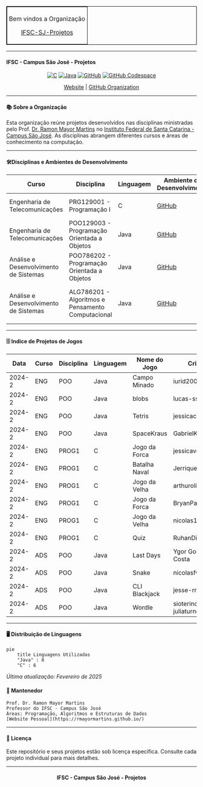 <table align="center" border="1" cellpadding="5" cellspacing="0" style="border-collapse: collapse; border: 1px solid black;">
  <tr>
    <td style="border: 1px solid black; padding: 5px;">
      <p style="text-align: center;">Bem vindos a Organização</p>
      <p style="text-align: center;"><a href="https://github.com/ifsc-sj-projetos/" target="_blank">IFSC-SJ-Projetos</a></p>
    </td>
  </tr>
</table>

---

#### IFSC - Campus São José - Projetos

<div align="center">

[![C](https://img.shields.io/badge/C-00599C?logo=c&logoColor=white)](#)
[![Java](https://img.shields.io/badge/Java-%23ED8B00.svg?logo=openjdk&logoColor=white)](#)
[![GitHub](https://img.shields.io/badge/GitHub-%23121011.svg?logo=github&logoColor=white)](#)
[![GitHub Codespace](https://img.shields.io/badge/GitHub-Codespace-blue)](#)


[Website](https://www.ifsc.edu.br/en/web/campus-sao-jose) | [GitHub Organization](https://github.com/ifsc-sj-projetos)

</div>

---

####  📚 Sobre a Organização

Esta organização reúne projetos desenvolvidos nas disciplinas ministradas pelo Prof. [Dr. Ramon Mayor Martins](rmayormartins.github.io) no [Instituto Federal de Santa Catarina - Campus São José](ifsc.edu.br). As disciplinas abrangem diferentes cursos e áreas de conhecimento na computação.

---

####  🛠️Disciplinas e Ambientes de Desenvolvimento


| Curso                                 | Disciplina                                        | Linguagem | Ambiente de Desenvolvimento                                                | Objetivo                                                     |
| ------------------------------------- | ------------------------------------------------- | --------- | -------------------------------------------------------------------------- | ------------------------------------------------------------ |
| Engenharia de Telecomunicações        | PRG129001 - Programação I                         | C         | [GitHub](https://github.com/rmayormartins/IFSC-Codespace-ENG-C-PRG1)       | Fundamentos de programação estruturada                       |
| Engenharia de Telecomunicações        | POO129003 - Programação Orientada a Objetos       | Java      | [GitHub](https://github.com/rmayormartins/IFSC-Codespace-ENG-ADS-JAVA-POO) | Conceitos de OOP aplicados à Engenharia                      |
| Análise e Desenvolvimento de Sistemas | POO786202 - Programação Orientada a Objetos       | Java      | [GitHub](https://github.com/rmayormartins/IFSC-Codespace-ENG-ADS-JAVA-POO) | Aprofundamento em paradigmas OOP                             |
| Análise e Desenvolvimento de Sistemas | ALG786201 - Algoritmos e Pensamento Computacional | Java      | [GitHub](https://github.com/rmayormartins/IFSC-Codespace-ENG-ADS-JAVA-POO) | Pensamento computacional, fundamentos de lógica e algoritmos |

---

#### 🗄️ Indice de Projetos de Jogos


| Data       | Curso  | Disciplina | Linguagem | Nome do Jogo       | Criador            | Público |
|------------|--------|------------|-----------|--------------------|--------------------|---------|
| 2024-2     | ENG    | POO        | Java      | Campo Minado       | iurid2003          | Privado |
| 2024-2     | ENG    | POO        | Java      | blobs              | lucas-ssf          | Público |
| 2024-2     | ENG    | POO        | Java      | Tetris             | jessicac13         | Privado |
| 2024-2     | ENG    | POO        | Java      | SpaceKraus         | GabrielKkraus      | Privado |
| 2024-2     | ENG    | PROG1      | C         | Jogo da Forca      | jessicaveig        | Privado |
| 2024-2     | ENG    | PROG1      | C         | Batalha Naval      | Jerrique           | Público |
| 2024-2     | ENG    | PROG1      | C         | Jogo da Velha      | arthuroliveira     | Público |
| 2024-2     | ENG    | PROG1      | C         | Jogo da Forca      | BryanPacheco97     | Público |
| 2024-2     | ENG    | PROG1      | C         | Jogo da Velha      | nicolas12091209    | Privado |
| 2024-2     | ENG    | PROG1      | C         | Quiz               | RuhanDiego         | Público |
| 2024-2     | ADS    | POO        | Java      | Last Days          | Ygor Gouveia da Costa | Público |
| 2024-2     | ADS    | POO        | Java      | Snake              | nicolasfvp         | Privado |
| 2024-2     | ADS    | POO        | Java      | CLI Blackjack      | jesse-rr           | Privado |
| 2024-2     | ADS    | POO        | Java      | Wordle             | sioterino-sx-nt-juliaturness | Público |

---

#### 🖥️ Distribuição de Linguagens

```mermaid
pie
    title Linguagens Utilizadas
    "Java" : 8
    "C" : 6
```

*Última atualização: Fevereiro de 2025*



#### 🧰 Mantenedor
```
Prof. Dr. Ramon Mayor Martins
Professor do IFSC - Campus São José
Áreas: Programação, Algoritmos e Estruturas de Dados
[Website Pessoal](https://rmayormartins.github.io/)
```
---

#### 📝 Licença

Este repositório e seus projetos estão sob licença específica. Consulte cada projeto individual para mais detalhes.

---

<div align="center">
  
#### IFSC - Campus São José - Projetos

</div>
